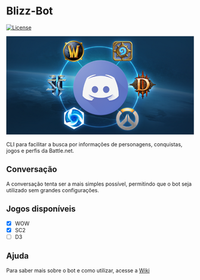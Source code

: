 # Blizz-Bot
[![License](https://img.shields.io/badge/License-BSD%202--Clause-orange.svg)](https://opensource.org/licenses/BSD-2-Clause)

![Logo](/art/logo.PNG)

CLI para facilitar a busca por informações de personagens, conquistas, jogos e perfis da Battle.net.

## Conversação

A conversação tenta ser a mais simples possível, permitindo que o bot seja utilizado sem grandes configurações.

## Jogos disponíveis

- [X] WOW
- [X] SC2
- [ ] D3

## Ajuda

Para saber mais sobre o bot e como utilizar, acesse a [Wiki](https://github.com/M3nin0/blizz-bot/wiki)

